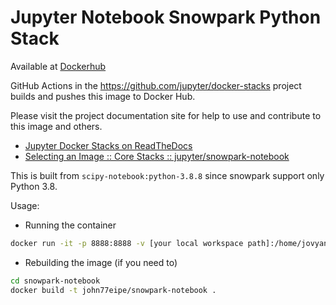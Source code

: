 # Jupyter Notebook Snowpark Python Stack

Available at [Dockerhub](https://hub.docker.com/r/john77eipe/snowpark-notebook)

GitHub Actions in the <https://github.com/jupyter/docker-stacks> project builds and pushes this image to Docker Hub.

Please visit the project documentation site for help to use and contribute to this image and others.

- [Jupyter Docker Stacks on ReadTheDocs](https://jupyter-docker-stacks.readthedocs.io/en/latest/index.html)
- [Selecting an Image :: Core Stacks :: jupyter/snowpark-notebook](https://jupyter-docker-stacks.readthedocs.io/en/latest/using/selecting.html#jupyter-snowpark-notebook)

This is built from `scipy-notebook:python-3.8.8` since snowpark support only Python 3.8.

Usage:

- Running the container

```sh
docker run -it -p 8888:8888 -v [your local workspace path]:/home/jovyan/work  john77eipe/snowpark-notebook
```

- Rebuilding the image (if you need to)

```sh
cd snowpark-notebook
docker build -t john77eipe/snowpark-notebook .
```
